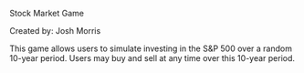 Stock Market Game

Created by: Josh Morris

This game allows users to simulate investing in the S&P 500 over a random 10-year period. Users may buy and sell at any time over this 10-year period.
